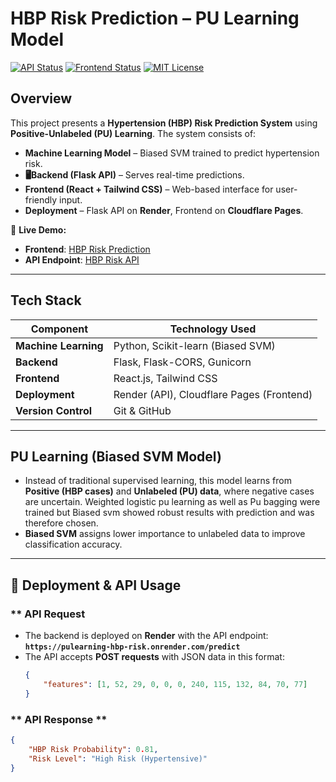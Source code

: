 # **HBP Risk Prediction – PU Learning Model**  

[![API Status](https://img.shields.io/website?url=https://pulearning-hbp-risk.onrender.com)](https://pulearning-hbp-risk.onrender.com) 
[![Frontend Status](https://img.shields.io/website?url=https://pulearning-hbprisk-artefact.pages.dev)](https://pulearning-hbprisk-artefact.pages.dev) [![MIT License](https://img.shields.io/badge/license-MIT-blue)](LICENSE)  

## **Overview**  

This project presents a **Hypertension (HBP) Risk Prediction System** using **Positive-Unlabeled (PU) Learning**. The system consists of:  

- **Machine Learning Model** – Biased SVM trained to predict hypertension risk.  
- **🖥Backend (Flask API)** – Serves real-time predictions.  
- **Frontend (React + Tailwind CSS)** – Web-based interface for user-friendly input.  
- **Deployment** – Flask API on **Render**, Frontend on **Cloudflare Pages**.  

🚀 **Live Demo:**  
- **Frontend**: [HBP Risk Prediction](https://pulearning-hbprisk-artefact.pages.dev/)  
- **API Endpoint**: [HBP Risk API](https://pulearning-hbp-risk.onrender.com)  

---

## **Tech Stack**  

| **Component**  | Technology Used  |
|------------|----------------|
| **Machine Learning** | Python, Scikit-learn (Biased SVM) |
| **Backend** | Flask, Flask-CORS, Gunicorn |
| **Frontend** | React.js, Tailwind CSS |
| **Deployment** | Render (API), Cloudflare Pages (Frontend) |
| **Version Control** | Git & GitHub |



---

## **PU Learning (Biased SVM Model)**  

- Instead of traditional supervised learning, this model learns from **Positive (HBP cases)** and **Unlabeled (PU) data**, where negative cases are uncertain.  Weighted logistic pu learning as well as Pu bagging were trained but Biased svm showed robust results with prediction and was therefore chosen.
- **Biased SVM** assigns lower importance to unlabeled data to improve classification accuracy.  


---

## **🚀 Deployment & API Usage** 

### ** API Request
- The backend is deployed on **Render** with the API endpoint:  
  **`https://pulearning-hbp-risk.onrender.com/predict`**  
- The API accepts **POST requests** with JSON data in this format:  
  ```json
  {
      "features": [1, 52, 29, 0, 0, 0, 240, 115, 132, 84, 70, 77]
  }
  
### ** API Response **
```json
{
    "HBP Risk Probability": 0.81,
    "Risk Level": "High Risk (Hypertensive)"
}
